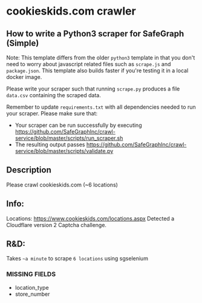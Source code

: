 # cookieskids.com crawler

## How to write a Python3 scraper for SafeGraph (Simple)

Note: This template differs from the older `python3` template in that you don't need to worry about javascript related files such as `scrape.js` and `package.json`. This template also builds faster if you're testing it in a local docker image.

Please write your scraper such that running `scrape.py` produces a file `data.csv` containing the scraped data.

Remember to update `requirements.txt` with all dependencies needed to run your scraper. 
Please make sure that:
* Your scraper can be run successfully by executing https://github.com/SafeGraphInc/crawl-service/blob/master/scripts/run_scraper.sh 
* The resulting output passes https://github.com/SafeGraphInc/crawl-service/blob/master/scripts/validate.py

## Description

Please crawl cookieskids.com (~6 locations)

## Info:

Locations: https://www.cookieskids.com/locations.aspx
Detected a Cloudflare version 2 Captcha challenge.

## R&D:

Takes `~a minute` to scrape `6 locations` using sgselenium 

### MISSING FIELDS

- location_type
- store_number

